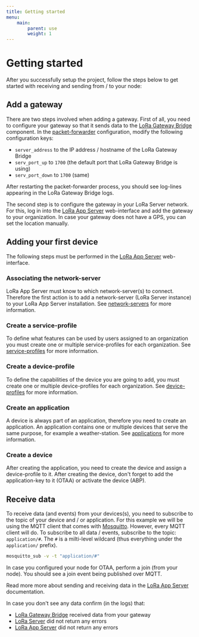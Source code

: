 ```yaml
---
title: Getting started
menu:
    main:
        parent: use
        weight: 1
---
```


# Getting started

After you successfully setup the project, follow the steps below to get started
with receiving and sending from / to your node:

## Add a gateway

There are two steps involved when adding a gateway. First of all, you need
to configure your gateway so that it sends data to the
[LoRa Gateway Bridge](/lora-gateway-bridge/)
component. In the [packet-forwarder](https://github.com/Lora-net/packet_forwarder)
configuration, modify the following configuration keys:

* `server_address` to the IP address / hostname of the LoRa Gateway Bridge
* `serv_port_up` to `1700` (the default port that LoRa Gateway Bridge is using)
* `serv_port_down` to `1700` (same)

After restarting the packet-forwarder process, you should see log-lines
appearing in the LoRa Gateway Bridge logs.

The second step is to configure the gateway in your LoRa Server network. For
this, log in into the [LoRa App Server](/lora-app-server/)
web-interface and add the gateway to your organization. In case your gateway
does not have a GPS, you can set the location manually.

## Adding your first device

The following steps must be performed in the
[LoRa App Server](/lora-app-server/) web-interface.

### Associating the network-server

LoRa App Server must know to which network-server(s) to connect. Therefore
the first action is to add a network-server (LoRa Server instance)
to your LoRa App Server installation. See
[network-servers](/lora-app-server/use/network-servers/) for more information.

### Create a service-profile

To define what features can be used by users assigned to an organization
you must create one or multiple service-profiles for each organization.
See [service-profiles](/lora-app-server/use/service-profiles/) for more
information.

### Create a device-profile

To define the capabilities of the device you are going to add, you must
create one or multiple device-profiles for each organization. See
[device-profiles](/lora-app-server/use/device-profiles/) for more information.

### Create an application

A device is always part of an application, therefore you need to create
an application. An application contains one or multiple devices that serve the
same purpose, for example a weather-station. See
[applications](/lora-app-server/use/applications/) for more information.

### Create a device

After creating the application, you need to create the device and assign a
device-profile to it. After creating the device, don't forget to add the
application-key to it (OTAA) or activate the device (ABP).

## Receive data

To receive data (and events) from your devices(s), you need to subscribe to the
topic of your device and / or application. For this example we will be using
the MQTT client that comes with [Mosquitto](https://mosquitto.org). However,
every MQTT client will do. To subscribe to all data / events, subscribe to the
topic: `application/#`. The `#` is a milti-level wildcard (thus everything under
the `application/` prefix).

```bash
mosquitto_sub -v -t "application/#"
```

In case you configured your node for OTAA, perform a join (from your node).
You should see a join event being published over MQTT.

Read more more about sending and receiving data in the
[LoRa App Server](/lora-app-server/use/data/) documentation.

In case you don't see any data confirm (in the logs) that:

* [LoRa Gateway Bridge](/lora-gateway-bridge/) received data from your gateway
* [LoRa Server](/loraserver/) did not return any errors
* [LoRa App Server](/lora-app-server/) did not return any errors
